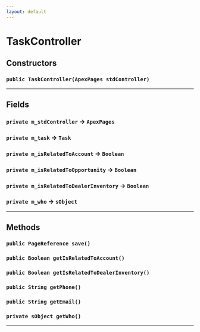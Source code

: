 ```yaml
---
layout: default
---
```

# TaskController
## Constructors
### `public TaskController(ApexPages stdController)`
---
## Fields

### `private m_stdController` → `ApexPages`


### `private m_task` → `Task`


### `private m_isRelatedToAccount` → `Boolean`


### `private m_isRelatedToOpportunity` → `Boolean`


### `private m_isRelatedToDealerInventory` → `Boolean`


### `private m_who` → `sObject`


---
## Methods
### `public PageReference save()`
### `public Boolean getIsRelatedToAccount()`
### `public Boolean getIsRelatedToDealerInventory()`
### `public String getPhone()`
### `public String getEmail()`
### `private sObject getWho()`
---
